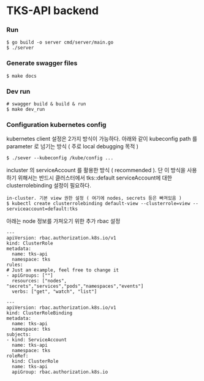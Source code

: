 # TKS-API backend  

### Run

```
$ go build -o server cmd/server/main.go
$ ./server
```

### Generate swagger files

```
$ make docs
```

### Dev run

```
# swagger build & build & run
$ make dev_run
```

### Configuration kubernetes config

kubernetes client 설정은 2가지 방식이 가능하다.
아래와 같이 kubeconfig path 를 parameter 로 넘기는 방식 ( 주로 local debugging 목적 )

```
$ ./sever --kubeconfig /kube/config ...
```

incluster 의 serviceAccount 를 활용한 방식 ( recommended ).
단 이 방식을 사용하기 위해서는 반드시 클러스터에서 tks::default serviceAccount에 대한 clusterrolebinding 설정이 필요하다.

```
in-cluster. 기본 view 권한 설정 ( 여기에 nodes, secrets 등은 빠져있음 )
$ kubectl create clusterrolebinding default-view --clusterrole=view --serviceaccount=default:tks
```

아래는 node 정보를 가져오기 위한 추가 rbac 설정

```
---
apiVersion: rbac.authorization.k8s.io/v1
kind: ClusterRole
metadata:
  name: tks-api
  namespace: tks
rules:
# Just an example, feel free to change it
- apiGroups: [""]
  resources: ["nodes", "secrets","services","pods","namespaces","events"]
  verbs: ["get", "watch", "list"]

---
apiVersion: rbac.authorization.k8s.io/v1
kind: ClusterRoleBinding
metadata:
  name: tks-api
  namespace: tks
subjects:
- kind: ServiceAccount
  name: tks-api
  namespace: tks
roleRef:
  kind: ClusterRole
  name: tks-api
  apiGroup: rbac.authorization.k8s.io
```
